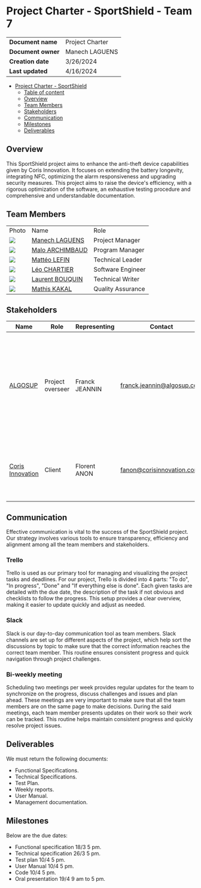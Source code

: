 # Project Charter - SportShield - Team 7
| | |
|-------------|---------------|
| **Document name** | Project Charter |
| **Document owner** | Manech LAGUENS |
| **Creation date** | 3/26/2024     |
| **Last updated** | 4/16/2024 | 

- [Project Charter - SportShield](#project-charter---SportShield)
  - [Table of content](#table-of-content)
  - [Overview](#overview)
  - [Team Members](#team-members)
  - [Stakeholders](#stakeholders)
  - [Communication](#communication)
  - [Milestones](#milestones)
  - [Deliverables](#deliverables)

## Overview
This SportShield project aims to enhance the anti-theft device capabilities given by Coris Innovation. It focuses on extending the battery longevity, integrating NFC, optimizing the alarm responsiveness and upgrading security measures. This project aims to raise the device's efficiency, with a rigorous optimization of the software, an exhaustive testing procedure and comprehensive and understandable documentation.


## Team Members
|       |      |      |
|-------|------|------|
| Photo | Name | Role |
|  <img src="https://gravatar.com/avatar/c3ee79f954495877a945f77ffbf5a24a?size=72&d=mp">       | [Manech LAGUENS](https://www.linkedin.com/in/manech-laguens-020127293/) | Project Manager |
|  <img src="https://gravatar.com/avatar/01c4dd4777d6fa4d4eb0e28ddbd34c79?size=72&d=mp">     | [Malo ARCHIMBAUD](https://www.linkedin.com/in/malo-archimbaud-58aa12232/) | Program Manager |
|   <img src="https://gravatar.com/avatar/ea5dac389e41ed1de63eca92a11a2403?size=72&d=mp">    | [Mattéo LEFIN](https://www.linkedin.com/in/matt%C3%A9o-lefin-380272293/) | Technical Leader | 
|   <img src="https://gravatar.com/avatar/c8a06da2c80a003656e90ab4afa49ea8?size=72&d=mp">    | [Léo CHARTIER](https://www.linkedin.com/in/l%C3%A9o-chartier/) | Software Engineer |
|   <img src="https://gravatar.com/avatar/e6ea4153c87da545fe1f149df5e2ea5e?size=72&d=mp">    | [Laurent BOUQUIN](https://www.linkedin.com/in/laurentb22/) | Technical Writer |
|   <img src="https://gravatar.com/avatar/9ecd879a69ac5c4b96d4dbbbae581bdf?size=72&d=mp">    | [Mathis KAKAL](https://www.linkedin.com/in/mathis-k-a239ba10a/) | Quality Assurance |

## Stakeholders
| Name | Role | Representing | Contact | Expectations |
|----|----|----|----|----|
| [ALGOSUP](https://algosup.com/en.html) |  Project overseer  | Franck JEANNIN | franck.jeannin@algosup.com  | The project overseer wants the project to match the client criterias regarding the given deadlines, as well as clear specifications and risk management. |
| [Coris Innovation](https://www.corisinnovation.com/) | Client | Florent ANON | fanon@corisinnovation.com | The client expects its initial software to be improved as asked in the slide show. |

## Communication
Effective communication is vital to the success of the SportShield project. Our strategy involves various tools to ensure transparency, efficiency and alignment among all the team members and stakeholders.

### Trello
Trello is used as our primary tool for managing and visualizing the project tasks and deadlines. For our project, Trello is divided into 4 parts: "To do", "In progress", "Done" and "If everything else is done".  Each given tasks are detailed with the due date, the description of the task if not obvious and checklists to follow the progress. This setup provides a clear overview, making it easier to update quickly and adjust as needed.

### Slack
Slack is our day-to-day communication tool as team members. Slack channels are set up for different aspects of the project, which help sort the discussions by topic to make sure that the correct information reaches the correct team member. This routine ensures consistent progress and quick navigation through project challenges. 

### Bi-weekly meeting
Scheduling two meetings per week provides regular updates for the team to synchronize on the progress, discuss challenges and issues and plan ahead. These meetings are very important to make sure that all the team members are on the same page to make decisions. During the said meetings, each team member presents updates on their work so their work can be tracked. This routine helps maintain consistent progress and quickly resolve project issues.



## Deliverables
We must return the following documents:
  - Functional Specifications.
  - Technical Specifications.
  - Test Plan.
  - Weekly reports.
  - User Manual.
  - Management documentation.

## Milestones
Below are the due dates:
  - Functional specification 18/3 5 pm.
  - Technical specification 26/3 5 pm.
  - Test plan 10/4 5 pm.
  - User Manual 10/4 5 pm.
  - Code 10/4 5 pm.
  - Oral presentation 19/4 9 am to 5 pm.    


